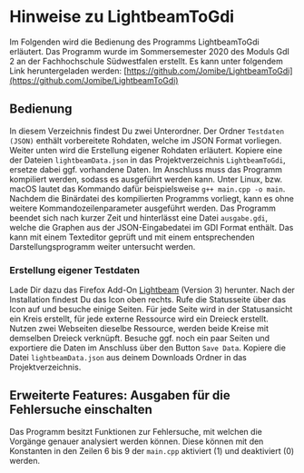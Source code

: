 # Hinweise zu LightbeamToGdi

Im Folgenden wird die Bedienung des Programms LightbeamToGdi erläutert. Das Programm wurde im Sommersemester 2020 des Moduls GdI 2 an der Fachhochschule Südwestfalen erstellt. Es kann unter folgendem Link heruntergeladen werden: [https://github.com/Jomibe/LightbeamToGdi](https://github.com/Jomibe/LightbeamToGdi)

## Bedienung
In diesem Verzeichnis findest Du zwei Unterordner. Der Ordner `Testdaten (JSON)` enthält vorbereitete Rohdaten, welche im JSON Format vorliegen. Weiter unten wird die Erstellung eigener Rohdaten erläutert. Kopiere eine der Dateien `lightbeamData.json` in das Projektverzeichnis `LightbeamToGdi`, ersetze dabei ggf. vorhandene Daten. Im Anschluss muss das Programm kompiliert werden, sodass es ausgeführt werden kann. Unter Linux, bzw. macOS lautet das Kommando dafür beispielsweise `g++ main.cpp -o main`. Nachdem die Binärdatei des kompilierten Programms vorliegt, kann es ohne weitere Kommandozeilenparameter ausgeführt werden. Das Programm beendet sich nach kurzer Zeit und hinterlässt eine Datei `ausgabe.gdi`, welche die Graphen aus der JSON-Eingabedatei im GDI Format enthält. Das kann mit einem Texteditor geprüft und mit einem entsprechenden Darstellungsprogramm weiter untersucht werden.

### Erstellung eigener Testdaten
Lade Dir dazu das Firefox Add-On [Lightbeam](https://addons.mozilla.org/de/firefox/addon/lightbeam-3-0/) (Version 3) herunter. Nach der Installation findest Du das Icon oben rechts. Rufe die Statusseite über das Icon auf und besuche einige Seiten. Für jede Seite wird in der Statusansicht ein Kreis erstellt, für jede externe Ressource wird ein Dreieck erstellt. Nutzen zwei Webseiten dieselbe Ressource, werden beide Kreise mit demselben Dreieck verknüpft. Besuche ggf. noch ein paar Seiten und exportiere die Daten im Anschluss über den Button `Save Data`. Kopiere die Datei `lightbeamData.json` aus deinem Downloads Ordner in das Projektverzeichnis. 

## Erweiterte Features: Ausgaben für die Fehlersuche einschalten
Das Programm besitzt Funktionen zur Fehlersuche, mit welchen die Vorgänge genauer analysiert werden können. Diese können mit den Konstanten in den Zeilen 6 bis 9 der `main.cpp` aktiviert (1) und deaktiviert (0) werden.
